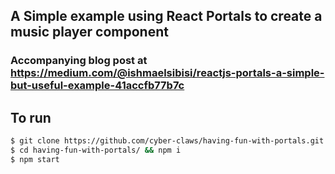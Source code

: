 ##  A Simple example using React Portals to create a music player component

### Accompanying blog post at https://medium.com/@ishmaelsibisi/reactjs-portals-a-simple-but-useful-example-41accfb77b7c

## To run

```bash
$ git clone https://github.com/cyber-claws/having-fun-with-portals.git
$ cd having-fun-with-portals/ && npm i
$ npm start
```
